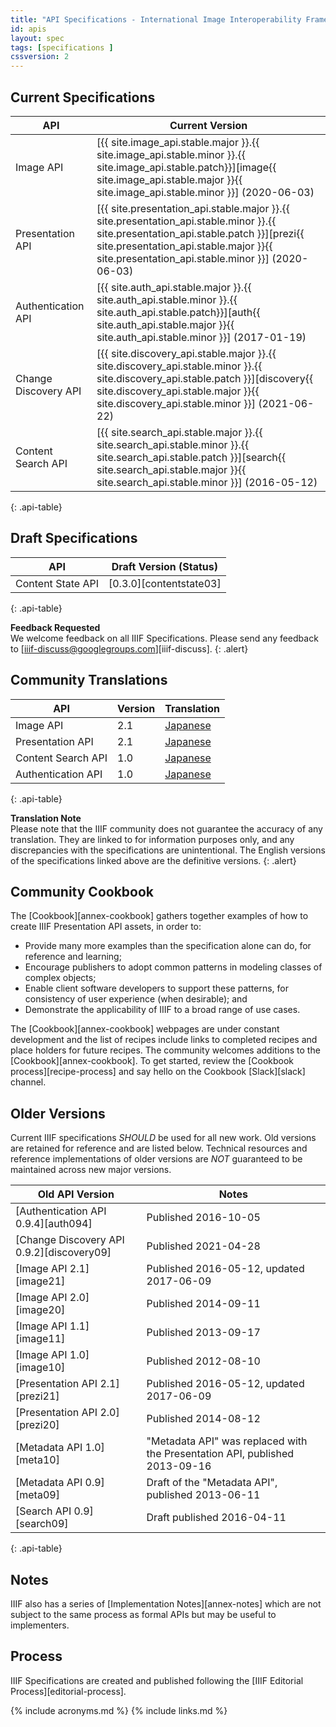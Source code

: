 ```yaml
---
title: "API Specifications - International Image Interoperability Framework™"
id: apis
layout: spec
tags: [specifications ]
cssversion: 2
---
```


## Current Specifications

| API                | Current Version |
| ------------------ | --------------- |
| Image API          | [{{ site.image_api.stable.major }}.{{ site.image_api.stable.minor }}.{{ site.image_api.stable.patch}}][image{{ site.image_api.stable.major }}{{ site.image_api.stable.minor }}] (2020-06-03)|
| Presentation API   | [{{ site.presentation_api.stable.major }}.{{ site.presentation_api.stable.minor }}.{{ site.presentation_api.stable.patch }}][prezi{{ site.presentation_api.stable.major }}{{ site.presentation_api.stable.minor }}] (2020-06-03)|
| Authentication API | [{{ site.auth_api.stable.major }}.{{ site.auth_api.stable.minor }}.{{ site.auth_api.stable.patch}}][auth{{ site.auth_api.stable.major }}{{ site.auth_api.stable.minor }}] (2017-01-19)|
| Change Discovery API | [{{ site.discovery_api.stable.major }}.{{ site.discovery_api.stable.minor }}.{{ site.discovery_api.stable.patch }}][discovery{{ site.discovery_api.stable.major }}{{ site.discovery_api.stable.minor }}] (2021-06-22)|
| Content Search API | [{{ site.search_api.stable.major }}.{{ site.search_api.stable.minor }}.{{ site.search_api.stable.patch }}][search{{ site.search_api.stable.major }}{{ site.search_api.stable.minor }}] (2016-05-12)|
{: .api-table}


## Draft Specifications

| API                  | Draft Version (Status) |
| -------------------- | ---------------------- |
| Content State API    | [0.3.0][contentstate03]|
{: .api-table}

__Feedback Requested__<br/>
We welcome feedback on all IIIF Specifications. Please send any feedback to [iiif-discuss@googlegroups.com][iiif-discuss].
{: .alert}

## Community Translations

| API                | Version | Translation           |
| ------------------ | ------- | --------------------- |
| Image API          | 2.1     | [Japanese][image-jp]  |
| Presentation API   | 2.1     | [Japanese][prezi-jp]  |
| Content Search API | 1.0     | [Japanese][search-jp] |
| Authentication API | 1.0     | [Japanese][auth-jp]   |
{: .api-table}

__Translation Note__<br/>
Please note that the IIIF community does not guarantee the accuracy of any translation. They are linked to for information purposes only, and any discrepancies with the specifications are unintentional. The English versions of the specifications linked above are the definitive versions.
{: .alert}

## Community Cookbook

The [Cookbook][annex-cookbook] gathers together examples of how to create IIIF Presentation API assets, in order to:

 * Provide many more examples than the specification alone can do, for reference and learning;
 * Encourage publishers to adopt common patterns in modeling classes of complex objects;
 * Enable client software developers to support these patterns, for consistency of user experience (when desirable); and
 * Demonstrate the applicability of IIIF to a broad range of use cases.

The [Cookbook][annex-cookbook] webpages are under constant development and the list of recipes include links to completed recipes and place holders for future recipes. The community welcomes additions to the [Cookbook][annex-cookbook]. To get started, review the [Cookbook process][recipe-process] and say hello on the Cookbook [Slack][slack] channel. 

## Older Versions

Current IIIF specifications _SHOULD_ be used for all new work. Old versions are retained for reference and are listed below. Technical resources and reference implementations of older versions are _NOT_ guaranteed to be maintained across new major versions.

| Old API Version            | Notes |
| -------------------------- | ----- |
| [Authentication API 0.9.4][auth094] | Published 2016-10-05 |
| [Change Discovery API 0.9.2][discovery09] | Published 2021-04-28 |
| [Image API 2.1][image21]   | Published 2016-05-12, updated 2017-06-09 |
| [Image API 2.0][image20]   | Published 2014-09-11 |
| [Image API 1.1][image11]   | Published 2013-09-17 |
| [Image API 1.0][image10]   | Published 2012-08-10 |
| [Presentation API 2.1][prezi21] | Published 2016-05-12, updated 2017-06-09 |
| [Presentation API 2.0][prezi20] | Published 2014-08-12 |
| [Metadata API 1.0][meta10] | "Metadata API" was replaced with the Presentation API, published 2013-09-16 |
| [Metadata API 0.9][meta09] | Draft of the "Metadata API", published 2013-06-11 |
| [Search API 0.9][search09] | Draft published 2016-04-11 |
{: .api-table}

## Notes

IIIF also has a series of [Implementation Notes][annex-notes] which are not subject to the same process as formal APIs but may be useful to implementers.

## Process

IIIF Specifications are created and published following the [IIIF Editorial Process][editorial-process].

[image-jp]: http://www.asahi-net.or.jp/~ax2s-kmtn/ref/iiif/apiimage2.1.html
[prezi-jp]: http://www.asahi-net.or.jp/~ax2s-kmtn/ref/iiif/apipresentation2.1.html
[search-jp]: http://www.asahi-net.or.jp/~ax2s-kmtn/ref/iiif/searchapi1.0.html
[auth-jp]: http://www.asahi-net.or.jp/~ax2s-kmtn/ref/iiif/apiauthentication1.0.html

{% include acronyms.md %}
{% include links.md %}
